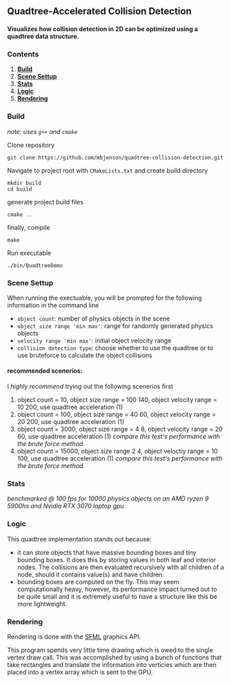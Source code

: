 ## Quadtree-Accelerated Collision Detection

#### Visualizes how collision detection in 2D can be optimized using a quadtree data structure.

### Contents
1. [**Build**](#build)
2. [**Scene Settup**](#scene-settup)
3. [**Stats**](#stats)
4. [**Logic**](#logic)
5. [**Rendering**](#rendering)

### Build
*note: uses `g++` and `cmake`*

Clone repository

    git clone https://github.com/mbjenson/quadtree-collision-detection.git
Navigate to project root with `CMakeLists.txt` and create build directory

    mkdir build
    cd build
generate project build files

    cmake ..
finally, compile

    make

Run executable

    ./bin/QuadtreeDemo
### Scene Settup

When running the exectuable, you will be prompted for the following information in the command line
* `object count`: number of physics objects in the scene
* `object size range 'min max'`: range for randomly generated physics objects
* `velocity range 'min max'`: initial object velocity range
* `collision detection type`: choose whether to use the quadtree or to use bruteforce to calculate the object collisions

#### recommended scenerios:
I *highly recommend* trying out the following scenerios first
1) object count = 10, object size range = 100 140, object velocity range = 10 200, use quadtree acceleration (1)
2) object count = 100, object size range = 40 60, object velocity range = 20 200, use quadtree acceleration (1)
3) object count = 3000, object size range = 4 8, object velocity range = 20 60, use quadtree acceleration (1)
   *compare this test's performance with the brute force method*
5) object count = 15000, object size range 2 4, object veloctiy range = 10 100, use quadtree acceleration (1)
   *compare this test's performance with the brute force method*

### Stats
*benchmarked @ 100 fps for 10000 physics objects on an AMD ryzen 9 5900hs and Nvidia RTX 3070 laptop gpu*

### Logic
This quadtree implementation stands out because:
* it can store objects that have massive bounding boxes and tiny bounding boxes. It does this by storing values in both leaf and interior nodes. The collisions are then evaluated recursively with all children of a node, should it contains value(s) and have children.
* bounding boxes are computed on the fly. This may seem computationally heavy, however, its performance impact turned out to be quite small and it is extremely useful to have a structure like this be more lightweight.

### Rendering
Rendering is done with the [SFML](https://github.com/SFML/SFML) graphics API.

This program spends very little time drawing which is owed to the single vertex draw call. This was accomplished by using a bunch of functions that take rectangles and translate the information into verticies which are then placed into a vertex array which is sent to the GPU.
